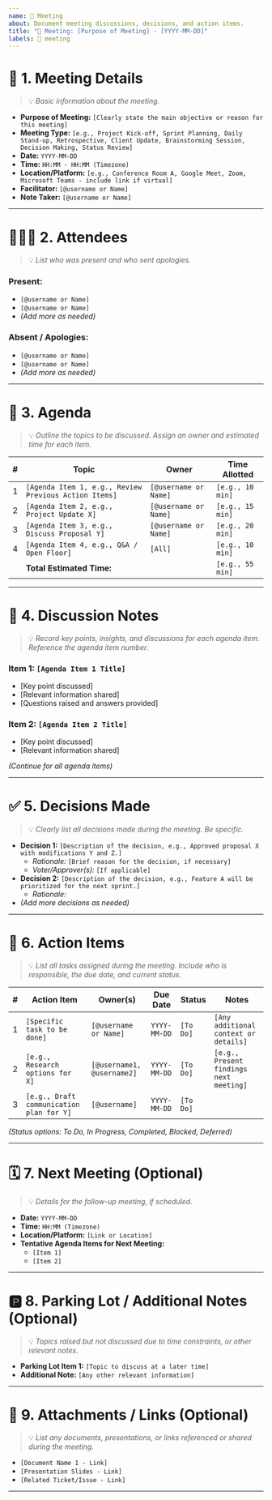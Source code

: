 ```yaml
---
name: 🤝 Meeting
about: Document meeting discussions, decisions, and action items.
title: "🤝 Meeting: [Purpose of Meeting] - [YYYY-MM-DD]"
labels: 🤝 meeting
---
```


# 🎯 1. Meeting Details
> 💡 *Basic information about the meeting.*

*   **Purpose of Meeting:** `[Clearly state the main objective or reason for this meeting]`
*   **Meeting Type:** `[e.g., Project Kick-off, Sprint Planning, Daily Stand-up, Retrospective, Client Update, Brainstorming Session, Decision Making, Status Review]`
*   **Date:** `YYYY-MM-DD`
*   **Time:** `HH:MM - HH:MM (Timezone)`
*   **Location/Platform:** `[e.g., Conference Room A, Google Meet, Zoom, Microsoft Teams - include link if virtual]`
*   **Facilitator:** `[@username or Name]`
*   **Note Taker:** `[@username or Name]`

---

# 🧑‍🤝‍🧑 2. Attendees
> 💡 *List who was present and who sent apologies.*

### Present:
*   `[@username or Name]`
*   `[@username or Name]`
*   *(Add more as needed)*

### Absent / Apologies:
*   `[@username or Name]`
*   `[@username or Name]`
*   *(Add more as needed)*

---

# 📜 3. Agenda
> 💡 *Outline the topics to be discussed. Assign an owner and estimated time for each item.*

| # | Topic                                  | Owner                     | Time Allotted |
|---|----------------------------------------|---------------------------|---------------|
| 1 | `[Agenda Item 1, e.g., Review Previous Action Items]` | `[@username or Name]`     | `[e.g., 10 min]` |
| 2 | `[Agenda Item 2, e.g., Project Update X]` | `[@username or Name]`     | `[e.g., 15 min]` |
| 3 | `[Agenda Item 3, e.g., Discuss Proposal Y]` | `[@username or Name]`     | `[e.g., 20 min]` |
| 4 | `[Agenda Item 4, e.g., Q&A / Open Floor]` | `[All]`                   | `[e.g., 10 min]` |
|   | **Total Estimated Time:**              |                           | `[e.g., 55 min]` |

---

# 💬 4. Discussion Notes
> 💡 *Record key points, insights, and discussions for each agenda item. Reference the agenda item number.*

### Item 1: `[Agenda Item 1 Title]`
*   [Key point discussed]
*   [Relevant information shared]
*   [Questions raised and answers provided]

### Item 2: `[Agenda Item 2 Title]`
*   [Key point discussed]
*   [Relevant information shared]

*(Continue for all agenda items)*

---

# ✅ 5. Decisions Made
> 💡 *Clearly list all decisions made during the meeting. Be specific.*

*   **Decision 1:** `[Description of the decision, e.g., Approved proposal X with modifications Y and Z.]`
    *   *Rationale:* `[Brief reason for the decision, if necessary]`
    *   *Voter/Approver(s):* `[If applicable]`
*   **Decision 2:** `[Description of the decision, e.g., Feature A will be prioritized for the next sprint.]`
    *   *Rationale:*
*   *(Add more decisions as needed)*

---

# 📌 6. Action Items
> 💡 *List all tasks assigned during the meeting. Include who is responsible, the due date, and current status.*

| # | Action Item                                     | Owner(s)                  | Due Date   | Status      | Notes                                      |
|---|-------------------------------------------------|---------------------------|------------|-------------|--------------------------------------------|
| 1 | `[Specific task to be done]`                    | `[@username or Name]`     | `YYYY-MM-DD` | `[To Do]`   | `[Any additional context or details]`      |
| 2 | `[e.g., Research options for X]`                | `[@username1, @username2]`| `YYYY-MM-DD` | `[To Do]`   | `[e.g., Present findings next meeting]`    |
| 3 | `[e.g., Draft communication plan for Y]`        | `[@username]`             | `YYYY-MM-DD` | `[To Do]`   |                                            |

*(Status options: To Do, In Progress, Completed, Blocked, Deferred)*

---

# 🗓️ 7. Next Meeting (Optional)
> 💡 *Details for the follow-up meeting, if scheduled.*

*   **Date:** `YYYY-MM-DD`
*   **Time:** `HH:MM (Timezone)`
*   **Location/Platform:** `[Link or Location]`
*   **Tentative Agenda Items for Next Meeting:**
    *   `[Item 1]`
    *   `[Item 2]`

---

# 🅿️ 8. Parking Lot / Additional Notes (Optional)
> 💡 *Topics raised but not discussed due to time constraints, or other relevant notes.*

*   **Parking Lot Item 1:** `[Topic to discuss at a later time]`
*   **Additional Note:** `[Any other relevant information]`

---

# 📎 9. Attachments / Links (Optional)
> 💡 *List any documents, presentations, or links referenced or shared during the meeting.*

*   `[Document Name 1 - Link]`
*   `[Presentation Slides - Link]`
*   `[Related Ticket/Issue - Link]`

---
